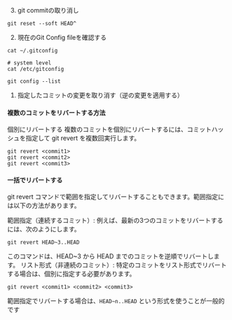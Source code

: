 3. git commitの取り消し 
```shell
git reset --soft HEAD^
```

2. 現在のGit Config fileを確認する
```shell
cat ~/.gitconfig
```
```shell
# system level
cat /etc/gitconfig 
```
```shell
git config --list
```

1. 指定したコミットの変更を取り消す（逆の変更を適用する）
#### 複数のコミットをリバートする方法
個別にリバートする
複数のコミットを個別にリバートするには、コミットハッシュを指定して git revert を複数回実行します。

```shell
git revert <commit1>
git revert <commit2>
git revert <commit3>
```
#### 一括でリバートする

git revert コマンドで範囲を指定してリバートすることもできます。範囲指定には以下の方法があります。

範囲指定（連続するコミット）:
例えば、最新の3つのコミットをリバートするには、次のようにします。
```shell
git revert HEAD~3..HEAD
```
このコマンドは、HEAD~3 から HEAD までのコミットを逆順でリバートします。
リスト形式（非連続のコミット）:
特定のコミットをリスト形式でリバートする場合は、個別に指定する必要があります。
```shell
git revert <commit1> <commit2> <commit3>
```
範囲指定でリバートする場合は、```HEAD~n..HEAD``` という形式を使うことが一般的です
